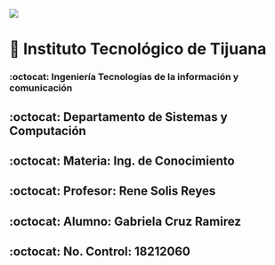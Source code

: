 ![](https://sites.google.com/site/jeronimolinarespaz/_/rsrc/1462454251388/modulos/el-programa-institucional-de-tutorias/instituto-tecnologico-de-tijuana/file.PNG)


# :wave:                                                  Instituto Tecnológico de Tijuana

### :octocat:                                    Ingeniería Tecnologías de la información y comunicación

## :octocat:                                           Departamento de Sistemas y Computación

## :octocat:                                                Materia: Ing. de Conocimiento

## :octocat:                                                  Profesor: Rene Solis Reyes

## :octocat:                                                 Alumno: Gabriela Cruz Ramirez

## :octocat:                                                     No. Control: 18212060
